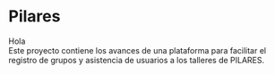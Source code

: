 # Pilares

Hola <br>
Este proyecto contiene los avances de una plataforma 
para facilitar el registro de grupos y asistencia de usuarios
a los talleres de PILARES.
